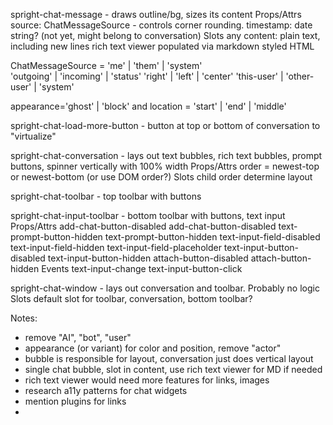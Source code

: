 spright-chat-message - draws outline/bg, sizes its content
    Props/Attrs
        source: ChatMessageSource - controls corner rounding.
        timestamp: date string? (not yet, might belong to conversation)
    Slots
        any content:
            plain text, including new lines
            rich text viewer populated via markdown
            styled HTML

ChatMessageSource = 
'me' | 'them' | 'system'   
'outgoing' | 'incoming' | 'status'
'right' | 'left' | 'center'
'this-user' | 'other-user' | 'system'

appearance='ghost' | 'block' and location = 'start' | 'end' | 'middle'

spright-chat-load-more-button - button at top or bottom of conversation to "virtualize"

spright-chat-conversation - lays out text bubbles, rich text bubbles, prompt buttons, spinner vertically with 100% width
    Props/Attrs
        order = newest-top or newest-bottom (or use DOM order?)
    Slots
        child order determine layout

spright-chat-toolbar - top toolbar with buttons

spright-chat-input-toolbar - bottom toolbar with buttons, text input
    Props/Attrs
        add-chat-button-disabled
        add-chat-button-disabled
        text-prompt-button-hidden
        text-prompt-button-hidden
        text-input-field-disabled
        text-input-field-hidden
        text-input-field-placeholder
        text-input-button-disabled
        text-input-button-hidden
        attach-button-disabled
        attach-button-hidden
    Events
        text-input-change
        text-input-button-click

spright-chat-window - lays out conversation and toolbar. Probably no logic
    Slots
        default slot for toolbar, conversation, bottom toolbar?



Notes:
 - remove "AI", "bot", "user"
 - appearance (or variant) for color and position, remove "actor"
 - bubble is responsible for layout, conversation just does vertical layout
 - single chat bubble, slot in content, use rich text viewer for MD if needed
 - rich text viewer would need more features for links, images
 - research a11y patterns for chat widgets
 - mention plugins for links
 - 